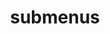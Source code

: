 ---
layout: page
title: submenus
nav: true
nav_order: 8
dropdown: true
children:
  - title: gallery
    permalink: /gallery/
  - title: divider
  - title: blog
    permalink: /blog/
---